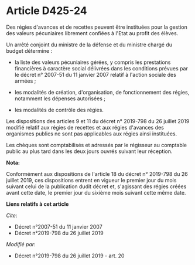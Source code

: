 # Article D425-24

Des régies d'avances et de recettes peuvent être instituées pour la gestion des valeurs pécuniaires librement confiées à
l'Etat au profit des élèves. 

Un arrêté conjoint du ministre de la défense et du ministre chargé du budget détermine :

- la liste des valeurs pécuniaires gérées, y compris les prestations financières à caractère social délivrées dans les
conditions prévues par le décret n° 2007-51 du 11 janvier 2007 relatif à l'action sociale des armées ;

- les modalités de création, d'organisation, de fonctionnement des régies, notamment les dépenses autorisées ;

- les modalités de contrôle des régies. 

Les dispositions des articles 9 et 11 du décret n° 2019-798 du 26 juillet 2019 modifié relatif aux régies de recettes et aux
régies d'avances des organismes publics ne sont pas applicables aux régies ainsi instituées. 

Les chèques sont comptabilisés et adressés par le régisseur au comptable public au plus tard dans les deux jours ouvrés
suivant leur réception.

**Nota:**

Conformément aux dispositions de l'article 18 du décret n° 2019-798 du 26 juillet 2019, ces dispositions entrent en vigueur
le premier jour du mois suivant celui de la publication dudit décret et, s'agissant des régies créées avant cette date, le
premier jour du sixième mois suivant cette même date.

**Liens relatifs à cet article**

_Cite_:

  - Décret n°2007-51 du 11 janvier 2007
  - Décret n°2019-798 du 26 juillet 2019

_Modifié par_:

  - Décret n°2019-798 du 26 juillet 2019 - art. 20
